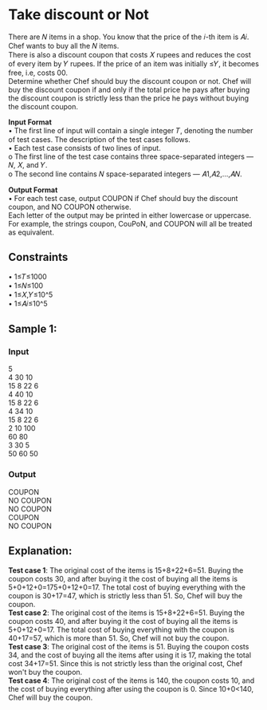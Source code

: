 # Take discount or Not
There are 𝑁 items in a shop. You know that the price of the 𝑖-th item is 𝐴𝑖. Chef wants to buy all the 𝑁 items.  
There is also a discount coupon that costs 𝑋 rupees and reduces the cost of every item by 𝑌 rupees. If the price of an item was initially ≤𝑌, it becomes free, i.e, costs 00.  
Determine whether Chef should buy the discount coupon or not. Chef will buy the discount coupon if and only if the total price he pays after buying the discount coupon is strictly less than the price he pays without buying the discount coupon.  

**Input Format**  
•	The first line of input will contain a single integer 𝑇, denoting the number of test cases. The description of the test cases follows.  
•	Each test case consists of two lines of input.  
o	The first line of the test case contains three space-separated integers — 𝑁, 𝑋, and 𝑌.  
o	The second line contains 𝑁 space-separated integers — 𝐴1,𝐴2,…,𝐴𝑁.  

**Output Format**  
•	For each test case, output COUPON if Chef should buy the discount coupon, and NO COUPON otherwise.  
Each letter of the output may be printed in either lowercase or uppercase. For example, the strings coupon, CouPoN, and COUPON will all be treated as equivalent.
## Constraints
•	1≤𝑇≤1000  
•	1≤𝑁≤100  
•	1≤𝑋,𝑌≤10^5  
•	1≤𝐴𝑖≤10^5  
## Sample 1:
### Input
5  
4 30 10  
15 8 22 6  
4 40 10  
15 8 22 6  
4 34 10  
15 8 22 6  
2 10 100  
60 80  
3 30 5  
50 60 50  
### Output
COUPON  
NO COUPON  
NO COUPON  
COUPON  
NO COUPON
## Explanation:
**Test case 1**: The original cost of the items is 15+8+22+6=51. Buying the coupon costs 30, and after buying it the cost of buying all the items is 5+0+12+0=175+0+12+0=17. The total cost of buying everything with the coupon is 30+17=47, which is strictly less than 51. So, Chef will buy the coupon.  
**Test case 2**: The original cost of the items is 15+8+22+6=51. Buying the coupon costs 40, and after buying it the cost of buying all the items is 5+0+12+0=17. The total cost of buying everything with the coupon is 40+17=57, which is more than 51. So, Chef will not buy the coupon.  
**Test case 3**: The original cost of the items is 51. Buying the coupon costs 34, and the cost of buying all the items after using it is 17, making the total cost 34+17=51. Since this is not strictly less than the original cost, Chef won't buy the coupon.  
**Test case 4**: The original cost of the items is 140, the coupon costs 10, and the cost of buying everything after using the coupon is 0. Since 10+0<140, Chef will buy the coupon.

